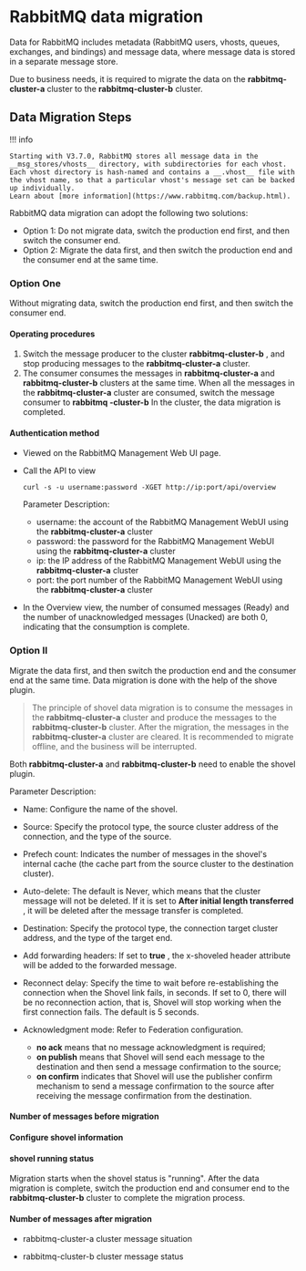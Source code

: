 # RabbitMQ data migration

Data for RabbitMQ includes metadata (RabbitMQ users, vhosts, queues, exchanges, and bindings) and message data, where message data is stored in a separate message store.

Due to business needs, it is required to migrate the data on the __rabbitmq-cluster-a__ cluster to the __rabbitmq-cluster-b__ cluster.

## Data Migration Steps

!!! info

    Starting with V3.7.0, RabbitMQ stores all message data in the __msg_stores/vhosts__ directory, with subdirectories for each vhost.
    Each vhost directory is hash-named and contains a __.vhost__ file with the vhost name, so that a particular vhost's message set can be backed up individually.
    Learn about [more information](https://www.rabbitmq.com/backup.html).

RabbitMQ data migration can adopt the following two solutions:

- Option 1: Do not migrate data, switch the production end first, and then switch the consumer end.
- Option 2: Migrate the data first, and then switch the production end and the consumer end at the same time.

### Option One

Without migrating data, switch the production end first, and then switch the consumer end.

#### Operating procedures

1. Switch the message producer to the cluster __rabbitmq-cluster-b__ , and stop producing messages to the __rabbitmq-cluster-a__ cluster.
2. The consumer consumes the messages in __rabbitmq-cluster-a__ and __rabbitmq-cluster-b__ clusters at the same time. When all the messages in the __rabbitmq-cluster-a__ cluster are consumed, switch the message consumer to __rabbitmq -cluster-b__ In the cluster, the data migration is completed.

#### Authentication method

- Viewed on the RabbitMQ Management Web UI page.

    <!--screenshot-->

- Call the API to view

    ```shell
    curl -s -u username:password -XGET http://ip:port/api/overview
    ```

    Parameter Description:

    - username: the account of the RabbitMQ Management WebUI using the __rabbitmq-cluster-a__ cluster
    - password: the password for the RabbitMQ Management WebUI using the __rabbitmq-cluster-a__ cluster
    - ip: the IP address of the RabbitMQ Management WebUI using the __rabbitmq-cluster-a__ cluster
    - port: the port number of the RabbitMQ Management WebUI using the __rabbitmq-cluster-a__ cluster

- In the Overview view, the number of consumed messages (Ready) and the number of unacknowledged messages (Unacked) are both 0, indicating that the consumption is complete.

    <!--screenshot-->

### Option II

Migrate the data first, and then switch the production end and the consumer end at the same time. Data migration is done with the help of the shove plugin.

> The principle of shovel data migration is to consume the messages in the __rabbitmq-cluster-a__ cluster and produce the messages to the __rabbitmq-cluster-b__ cluster. After the migration, the messages in the __rabbitmq-cluster-a__ cluster are cleared. It is recommended to migrate offline, and the business will be interrupted.

Both __rabbitmq-cluster-a__ and __rabbitmq-cluster-b__ need to enable the shovel plugin.

<!--screenshot-->

Parameter Description:

- Name: Configure the name of the shovel.
- Source: Specify the protocol type, the source cluster address of the connection, and the type of the source.
- Prefech count: Indicates the number of messages in the shovel's internal cache (the cache part from the source cluster to the destination cluster).
- Auto-delete: The default is Never, which means that the cluster message will not be deleted. If it is set to __After initial length transferred__ , it will be deleted after the message transfer is completed.
- Destination: Specify the protocol type, the connection target cluster address, and the type of the target end.
- Add forwarding headers: If set to __true__ , the x-shoveled header attribute will be added to the forwarded message.
- Reconnect delay: Specify the time to wait before re-establishing the connection when the Shovel link fails, in seconds. If set to 0, there will be no reconnection action, that is, Shovel will stop working when the first connection fails. The default is 5 seconds.
- Acknowledgment mode: Refer to Federation configuration.

    - __no ack__ means that no message acknowledgment is required;
    - __on publish__ means that Shovel will send each message to the destination and then send a message confirmation to the source;
    - __on confirm__ indicates that Shovel will use the publisher confirm mechanism to send a message confirmation to the source after receiving the message confirmation from the destination.

#### Number of messages before migration

<!--screenshot-->

#### Configure shovel information

<!--screenshot-->

#### shovel running status

<!--screenshot-->

Migration starts when the shovel status is "running". After the data migration is complete, switch the production end and consumer end to the __rabbitmq-cluster-b__ cluster to complete the migration process.

#### Number of messages after migration

- rabbitmq-cluster-a cluster message situation

    <!--screenshot-->

- rabbitmq-cluster-b cluster message status

    <!--screenshot-->